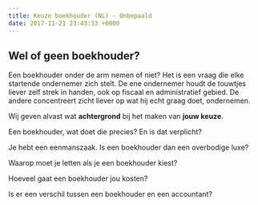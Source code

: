 ```yaml
---
title: Keuze boekhouder (NL) - Onbepaald
date: 2017-11-21 23:43:33 +0000
---
```

## Wel of geen boekhouder?

Een boekhouder onder de arm nemen of niet? Het is een vraag die elke startende ondernemer zich stelt. De ene ondernemer houdt de touwtjes liever zelf strek in handen, ook op fiscaal en administratief gebied. De andere concentreert zicht liever op wat hij echt graag doet, ondernemen.

Wij geven alvast wat **achtergrond** bij het maken van **jouw keuze**.

Een boekhouder, wat doet die precies? En is dat verplicht?

Je hebt een eenmanszaak. Is een boekhouder dan een overbodige luxe?

Waarop moet je letten als je een boekhouder kiest?

Hoeveel gaat een boekhouder jou kosten?

Is er een verschil tussen een boekhouder en een accountant?